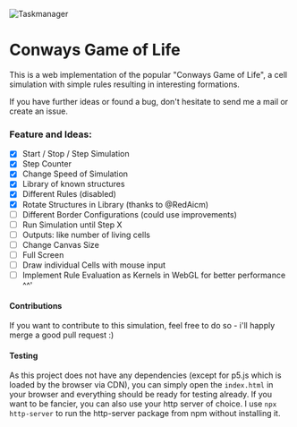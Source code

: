 ![Taskmanager](https://img.shields.io/badge/time_spent-9h-green)

# Conways Game of Life

This is a web implementation of the popular "Conways Game of Life", a cell simulation with simple rules resulting in interesting formations.

If you have further ideas or found a bug, don't hesitate to send me a mail or create an issue.

### Feature and Ideas:
- [X] Start / Stop / Step Simulation
- [X] Step Counter
- [X] Change Speed of Simulation
- [X] Library of known structures
- [X] Different Rules (disabled)
- [X] Rotate Structures in Library (thanks to @RedAicm)
- [ ] Different Border Configurations (could use improvements)
- [ ] Run Simulation until Step X
- [ ] Outputs: like number of living cells
- [ ] Change Canvas Size
- [ ] Full Screen
- [ ] Draw individual Cells with mouse input
- [ ] Implement Rule Evaluation as Kernels in WebGL for better performance ^^'

#### Contributions
If you want to contribute to this simulation, feel free to do so - i'll happly merge a good pull request :)

#### Testing
As this project does not have any dependencies (except for p5.js which is loaded by the browser via CDN), you can simply open the `index.html` in your browser and everything should be ready for testing already. If you want to be fancier, you can also use your http server of choice. I use `npx http-server` to run the http-server package from npm without installing it.